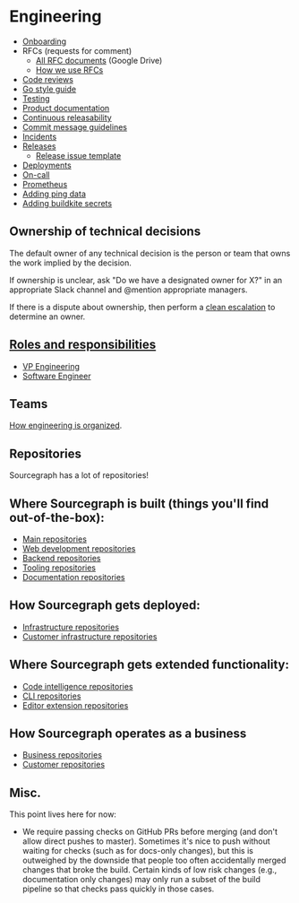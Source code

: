 # Engineering

- [Onboarding](onboarding.md)
- RFCs (requests for comment)
  - [All RFC documents](https://drive.google.com/drive/folders/1bip_pMeWePyNNdCEETRzoyMdLtntcNKR) (Google Drive)
  - [How we use RFCs](../communication/rfcs/index.md)
- [Code reviews](code_reviews.md)
- [Go style guide](go_style_guide.md)
- [Testing](testing.md)
- [Product documentation](product_documentation.md)
- [Continuous releasability](continuous_releasability.md)
- [Commit message guidelines](commit_messages.md)
- [Incidents](incidents.md)
- [Releases](releases/index.md)
  - [Release issue template](releases/release_issue_template.md)
- [Deployments](deployments.md)
- [On-call](on_call/index.md)
- [Prometheus](prometheus.md)
- [Adding ping data](adding_ping_data.md)
- [Adding buildkite secrets](adding_buildkite_secrets.md)

## Ownership of technical decisions

The default owner of any technical decision is the person or team that owns the work implied by the decision. 

If ownership is unclear, ask "Do we have a designated owner for X?" in an appropriate Slack channel and @mention appropriate managers.

If there is a dispute about ownership, then perform a [clean escalation](../communication/clean_escalation.md) to determine an owner.

## [Roles and responsibilities](roles.md)

- [VP Engineering](roles.md#vp-engineering)
- [Software Engineer](roles.md#software-engineer)

## Teams

[How engineering is organized](organization.md).

## Repositories

Sourcegraph has a lot of repositories!

## Where Sourcegraph is built (things you'll find out-of-the-box):

- [Main repositories](https://github.com/sourcegraph?utf8=%E2%9C%93&q=repo-type-main&type=&language=)
- [Web development repositories](https://github.com/sourcegraph?utf8=%E2%9C%93&q=repo-type-web&type=&language=)
- [Backend repositories](https://github.com/sourcegraph?utf8=%E2%9C%93&q=repo-type-backend&type=&language=)
- [Tooling repositories](https://github.com/sourcegraph?utf8=%E2%9C%93&q=repo-type-tooling&type=&language=)
- [Documentation repositories](https://github.com/sourcegraph?utf8=%E2%9C%93&q=repo-type-docs&type=&language=)

## How Sourcegraph gets deployed:

- [Infrastructure repositories](https://github.com/sourcegraph?utf8=%E2%9C%93&q=repo-type-infrastructure&type=&language=)
- [Customer infrastructure repositories](https://github.com/sourcegraph?utf8=%E2%9C%93&q=repo-type-infrastructure+repo-type-customer&type=&language=)

## Where Sourcegraph gets extended functionality:

- [Code intelligence repositories](https://github.com/sourcegraph?utf8=%E2%9C%93&q=repo-type-codeintel&type=&language=)
- [CLI repositories](https://github.com/sourcegraph?utf8=%E2%9C%93&q=repo-type-cli&type=&language=)
- [Editor extension repositories](https://github.com/sourcegraph?utf8=%E2%9C%93&q=repo-type-editor&type=&language=)

## How Sourcegraph operates as a business

- [Business repositories](https://github.com/sourcegraph?utf8=%E2%9C%93&q=repo-type-business&type=&language=)
- [Customer repositories](https://github.com/sourcegraph?utf8=%E2%9C%93&q=repo-type-customer&type=&language=)

## Misc.

This point lives here for now:

- We require passing checks on GitHub PRs before merging (and don't allow direct pushes to master). Sometimes it's nice to push without waiting for checks (such as for docs-only changes), but this is outweighed by the downside that people too often accidentally merged changes that broke the build. Certain kinds of low risk changes (e.g., documentation only changes) may only run a subset of the build pipeline so that checks pass quickly in those cases.
